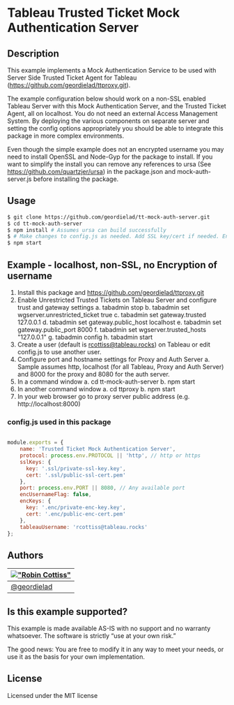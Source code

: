 # Tableau Trusted Ticket Mock Authentication Server
## Description
This example implements a Mock Authentication Service to be used with Server Side Trusted Ticket Agent for Tableau  (https://github.com/geordielad/ttproxy.git).

The example configuration below should work on a non-SSL enabled Tableau Server with this Mock Authentication Server, and the Trusted Ticket Agent, all on localhost. You do not need an external Access Management System. By deploying the various components on separate server and setting the config options appropriately you should be able to integrate this package in more complex environments.

Even though the simple example does not an encrypted username you may need to install OpenSSL and Node-Gyp for the package to install. If you want to simplify the install you can remove any references to ursa (See https://github.com/quartzjer/ursa) in the package.json and mock-auth-server.js before installing the package.

## Usage

```bash
$ git clone https://github.com/geordielad/tt-mock-auth-server.git
$ cd tt-mock-auth-server
$ npm install # Assumes ursa can build successfully
$ # Make changes to config.js as needed. Add SSL key/cert if needed. Enable Encryption of username
$ npm start
```

## Example - localhost, non-SSL, no Encryption of username

1. Install this package and https://github.com/geordielad/ttproxy.git
2. Enable Unrestricted Trusted Tickets on Tableau Server and configure trust and gateway settings
    a. tabadmin stop
    b. tabadmin set wgserver.unrestricted_ticket true
    c. tabadmin set gateway.trusted 127.0.0.1
    d. tabadmin set gateway.public_host localhost
    e. tabadmin set gateway.public_port 8000
    f. tabadmin set wgserver.trusted_hosts "127.0.0.1"
    g. tabadmin config
    h. tabadmin start
3. Create a user (default is rcottiss@tableau.rocks) on Tableau or edit config.js to use another user.
4. Configure port and hostname settings for Proxy and Auth Server
    a. Sample assumes http, localhost (for all Tableau, Proxy and Auth Server) and 8000 for the proxy and 8080 for the auth server.
5.	In a command window
    a. cd tt-mock-auth-server
    b. npm start
6. In another command window
    a. cd ttproxy
    b. npm start
7.	In your web browser go to proxy server public address (e.g. http://localhost:8000)

### config.js used in this package

```javascript

module.exports = {
    name: 'Trusted Ticket Mock Authentication Server',
    protocol: process.env.PROTOCOL || 'http', // http or https
    sslKeys: {
      key: '.ssl/private-ssl-key.key',
      cert: '.ssl/public-ssl-cert.pem'
    },
    port: process.env.PORT || 8080, // Any available port
    encUsernameFlag: false,
    encKeys: {
      key: '.enc/private-enc-key.key',
      cert: '.enc/public-enc-cert.pem'
    },
    tableauUsername: 'rcottiss@tableau.rocks'
};

```

## Authors

| [!["Robin Cottiss"](http://gravatar.com/avatar/b7ccc70dfdbfc700d88c1ca246fa4946.png?s=60)](http://tableau.com "Robin Cottiss <rcottiss@tableau.com>") |
|---|
| [@geordielad](https://twitter.com/geordielad) |

## Is this example supported?

This example is made available AS-IS with no support and no warranty whatsoever. The software is strictly “use at your own risk.”

The good news: You are free to modify it in any way to meet your needs, or use it as the basis for your own implementation.

## License

Licensed under the MIT license
